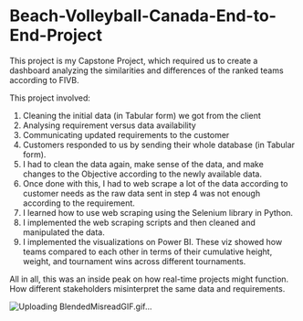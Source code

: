 # Beach-Volleyball-Canada-End-to-End-Project
This project is my Capstone Project, which required us to create a dashboard analyzing the similarities and differences of the ranked teams according to FIVB.

This project involved:
  1. Cleaning the initial data (in Tabular form) we got from the client
  2. Analysing requirement versus data availability
  3. Communicating updated requirements to the customer
  4. Customers responded to us by sending their whole database (in Tabular form).
  5. I had to clean the data again, make sense of the data, and make changes to the Objective according to the newly available data.
  6. Once done with this, I had to web scrape a lot of the data according to customer needs as the raw data sent in step 4 was not enough according to the requirement.
  7. I learned how to use web scraping using the Selenium library in Python.
  8. I implemented the web scraping scripts and then cleaned and manipulated the data.
  9. I implemented the visualizations on Power BI. These viz showed how teams compared to each other in terms of their cumulative height, weight, and tournament wins across different tournaments.

All in all, this was an inside peak on how real-time projects might function. How different stakeholders misinterpret the same data and requirements. 

![Uploading BlendedMisreadGIF.gif…]()

